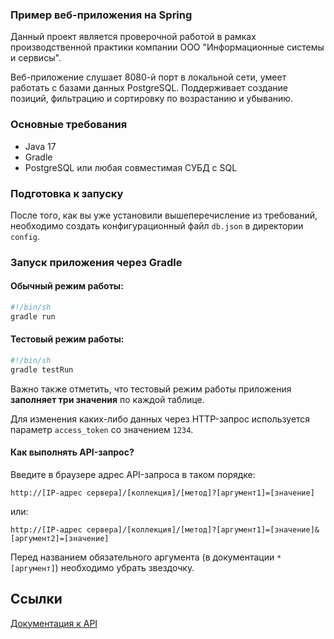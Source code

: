 ### Пример веб-приложения на Spring

Данный проект является проверочной работой в рамках производственной практики компании ООО "Информационные системы и сервисы".

Веб-приложение слушает 8080-й порт в локальной сети, умеет работать с базами данных PostgreSQL. Поддерживает создание позиций, фильтрацию и сортировку по возрастанию и убыванию.

### Основные требования

* Java 17
* Gradle
* PostgreSQL или любая совместимая СУБД с SQL

### Подготовка к запуску

После того, как вы уже установили вышеперечисление из требований, необходимо создать конфигурационный файл `db.json` в директории `config`.

### Запуск приложения через Gradle

#### Обычный режим работы:
```sh
#!/bin/sh
gradle run
```

#### Тестовый режим работы:
```sh
#!/bin/sh
gradle testRun
```

Важно также отметить, что тестовый режим работы приложения **заполняет три значения** по каждой таблице.

Для изменения каких-либо данных через HTTP-запрос используется параметр `access_token` со значением `1234`.

#### Как выполнять API-запрос?

Введите в браузере адрес API-запроса в таком порядке:
```
http://[IP-адрес сервера]/[коллекция]/[метод]?[аргумент1]=[значение]
```

или:

```
http://[IP-адрес сервера]/[коллекция]/[метод]?[аргумент1]=[значение]&[аргумент2]=[значение]
```
Перед названием обязательного аргумента (в документации `*[аргумент]`) необходимо убрать звездочку.


## Ссылки
[Документация к API](https://gitverse.ru/tretdm/ISnS-java-backend-2025/content/master/docs/intro.md)